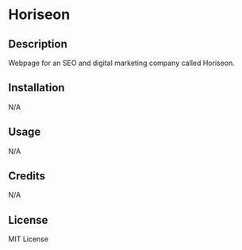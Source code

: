 # Horiseon

## Description

Webpage for an SEO and digital marketing company called Horiseon.


## Installation

N/A

## Usage

N/A

## Credits

N/A

## License

MIT License

